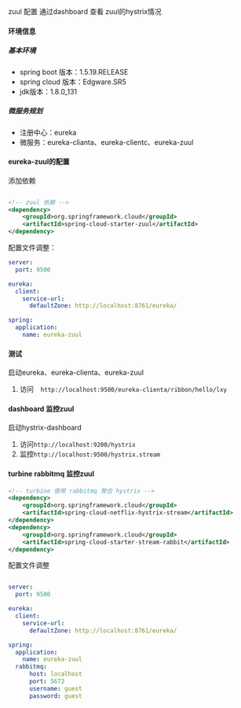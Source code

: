 zuul 配置 通过dashboard 查看 zuul的hystrix情况

#### 环境信息
##### 基本环境
+ spring boot 版本：1.5.19.RELEASE
+ spring cloud 版本：Edgware.SR5
+ jdk版本：1.8.0_131

##### 微服务规划
+ 注册中心：eureka
+ 微服务：eureka-clianta、eureka-clientc、eureka-zuul


#### eureka-zuul的配置
添加依赖
```xml

<!-- zuul 依赖 -->
<dependency>
    <groupId>org.springframework.cloud</groupId>
    <artifactId>spring-cloud-starter-zuul</artifactId>
</dependency>
```

配置文件调整：
```yaml
server:
  port: 9500

eureka:
  client:
    service-url:
      defaultZone: http://localhost:8761/eureka/

spring:
  application:
    name: eureka-zuul
```


#### 测试
启动eureka、eureka-clienta、eureka-zuul

1. 访问`  http://localhost:9500/eureka-clienta/ribbon/hello/lxy`

#### dashboard 监控zuul

启动hystrix-dashboard
1. 访问`http://localhost:9200/hystrix`
2. 监控`http://localhost:9500/hystrix.stream`

#### turbine rabbitmq 监控zuul

```xml
<!-- turbine 使用 rabbitmq 聚合 hystrix -->
<dependency>
    <groupId>org.springframework.cloud</groupId>
    <artifactId>spring-cloud-netflix-hystrix-stream</artifactId>
</dependency>
<dependency>
    <groupId>org.springframework.cloud</groupId>
    <artifactId>spring-cloud-starter-stream-rabbit</artifactId>
</dependency>
```

配置文件调整
```yaml

server:
  port: 9500

eureka:
  client:
    service-url:
      defaultZone: http://localhost:8761/eureka/

spring:
  application:
    name: eureka-zuul
  rabbitmq:
      host: localhost
      port: 5672
      username: guest
      password: guest
```